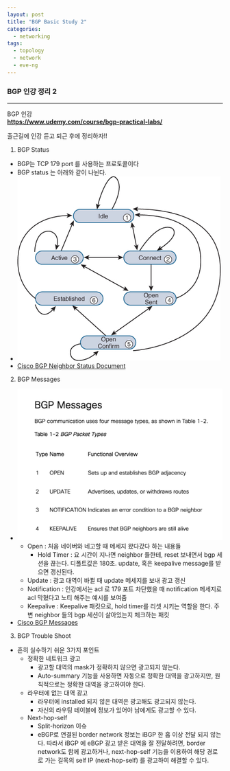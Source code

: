 ```yaml
---
layout: post
title: "BGP Basic Study 2"
categories:
  - networking
tags:
  - topology
  - network
  - eve-ng
---
```


### BGP 인강 정리 2

-----
BGP 인강  
__https://www.udemy.com/course/bgp-practical-labs/__  

출근길에 인강 듣고 퇴근 후에 정리하자!!
  

1. BGP Status
  - BGP는 TCP 179 port 를 사용하는 프로토콜이다
  - BGP status 는 아래와 같이 나뉜다.
  - ![eve-ng-logo](/image/bgp/bgp_neighbor_status.jpeg)
  - [Cisco BGP Neighbor Status Document](https://www.ciscopress.com/articles/article.asp?p=2756480&seqNum=4)

2. BGP Messages
  - ![bgp-logo](/image/bgp/bgp_messages.PNG)
    - Open : 처음 네이버와 네고할 때 메세지 왔다갔다 하는 내용들
       - Hold Timer : 요 시간이 지나면 neighbor 들한테, reset 보내면서 bgp 세션을 끊는다. 디폴트값은 180초. update, 혹은 keepalive message를 받으면 갱신된다.
    - Update : 광고 대역이 바뀔 때 update 메세지를 보내 광고 갱신
    - Notification : 인강에서는 acl 로 179 포트 차단했을 때 notification 메세지로 acl 막혔다고 노티 해주는 예시를 보여줌
    - Keepalive : Keepalive 패킷으로, hold timer를 리셋 시키는 역할을 한다. 주변 neighbor 들의 bgp 세션이 살아있는지 체크하는 패킷
  - [Cisco BGP Messages](https://www.ciscopress.com/articles/article.asp?p=2756480&seqNum=3)
  
3. BGP Trouble Shoot
  - 흔히 실수하기 쉬운 3가지 포인트
     - 정확한 네트워크 광고
        - 광고할 대역의 mask가 정확하지 않으면 광고되지 않는다.
        - Auto-summary 기능을 사용하면 자동으로 정확한 대역을 광고하지만, 원칙적으로는 정확한 대역을 광고하여야 한다.
     - 라우터에 없는 대역 광고
        - 라우터에 installed 되지 않은 대역은 광고해도 광고되지 않는다.
        - 자신의 라우팅 테이블에 정보가 있어야 남에게도 광고할 수 있다.
     - Next-hop-self
        - Split-horizon 이슈
        - eBGP로 연결된 border network 정보는 iBGP 한 홉 이상 전달 되지 않는다. 따라서 iBGP 에 eBGP 광고 받은 대역을 잘 전달하려면, border network도 함께 광고하거나, next-hop-self 기능을 이용하여 해당 경로로 가는 길목의 self IP (next-hop-self) 를 광고하여 해결할 수 있다.

